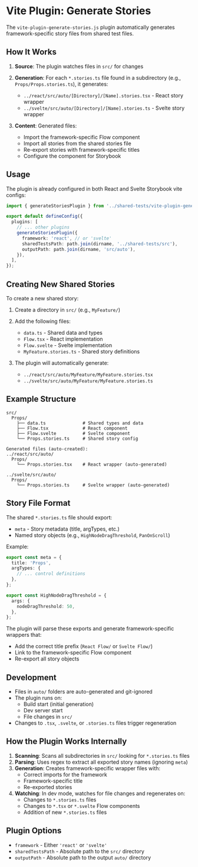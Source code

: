 # Vite Plugin: Generate Stories

The `vite-plugin-generate-stories.js` plugin automatically generates framework-specific story files from shared test files.

## How It Works

1. **Source**: The plugin watches files in `src/` for changes
2. **Generation**: For each `*.stories.ts` file found in a subdirectory (e.g., `Props/Props.stories.ts`), it generates:
   - `../react/src/auto/[Directory]/[Name].stories.tsx` - React story wrapper
   - `../svelte/src/auto/[Directory]/[Name].stories.ts` - Svelte story wrapper

3. **Content**: Generated files:
   - Import the framework-specific Flow component
   - Import all stories from the shared stories file
   - Re-export stories with framework-specific titles
   - Configure the component for Storybook

## Usage

The plugin is already configured in both React and Svelte Storybook vite configs:

```ts
import { generateStoriesPlugin } from '../shared-tests/vite-plugin-generate-stories.js';

export default defineConfig({
  plugins: [
    // ... other plugins
    generateStoriesPlugin({
      framework: 'react', // or 'svelte'
      sharedTestsPath: path.join(dirname, '../shared-tests/src'),
      outputPath: path.join(dirname, 'src/auto'),
    }),
  ],
});
```

## Creating New Shared Stories

To create a new shared story:

1. Create a directory in `src/` (e.g., `MyFeature/`)
2. Add the following files:
   - `data.ts` - Shared data and types
   - `Flow.tsx` - React implementation
   - `Flow.svelte` - Svelte implementation
   - `MyFeature.stories.ts` - Shared story definitions

3. The plugin will automatically generate:
   - `../react/src/auto/MyFeature/MyFeature.stories.tsx`
   - `../svelte/src/auto/MyFeature/MyFeature.stories.ts`

## Example Structure

```
src/
  Props/
    ├── data.ts              # Shared types and data
    ├── Flow.tsx             # React component
    ├── Flow.svelte          # Svelte component
    └── Props.stories.ts     # Shared story config

Generated files (auto-created):
../react/src/auto/
  Props/
    └── Props.stories.tsx    # React wrapper (auto-generated)

../svelte/src/auto/
  Props/
    └── Props.stories.ts     # Svelte wrapper (auto-generated)
```

## Story File Format

The shared `*.stories.ts` file should export:
- `meta` - Story metadata (title, argTypes, etc.)
- Named story objects (e.g., `HighNodeDragThreshold`, `PanOnScroll`)

Example:
```ts
export const meta = {
  title: 'Props',
  argTypes: {
    // ... control definitions
  },
};

export const HighNodeDragThreshold = {
  args: {
    nodeDragThreshold: 50,
  },
};
```

The plugin will parse these exports and generate framework-specific wrappers that:
- Add the correct title prefix (`React Flow/` or `Svelte Flow/`)
- Link to the framework-specific Flow component
- Re-export all story objects

## Development

- Files in `auto/` folders are auto-generated and git-ignored
- The plugin runs on:
  - Build start (initial generation)
  - Dev server start
  - File changes in `src/`
- Changes to `.tsx`, `.svelte`, or `.stories.ts` files trigger regeneration

## How the Plugin Works Internally

1. **Scanning**: Scans all subdirectories in `src/` looking for `*.stories.ts` files
2. **Parsing**: Uses regex to extract all exported story names (ignoring `meta`)
3. **Generation**: Creates framework-specific wrapper files with:
   - Correct imports for the framework
   - Framework-specific title
   - Re-exported stories
4. **Watching**: In dev mode, watches for file changes and regenerates on:
   - Changes to `*.stories.ts` files
   - Changes to `*.tsx` or `*.svelte` Flow components
   - Addition of new `*.stories.ts` files

## Plugin Options

- `framework` - Either `'react'` or `'svelte'`
- `sharedTestsPath` - Absolute path to the `src/` directory
- `outputPath` - Absolute path to the output `auto/` directory


